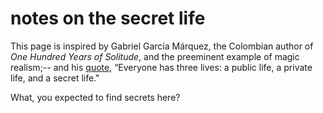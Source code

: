 # notes on the secret life

This page is inspired by Gabriel García Márquez, the Colombian author of *One Hundred Years of Solitude*, and the preeminent example of magic realism;-- and his [quote](http://instagram.com/p/m54I22ED1Y/), “Everyone has three lives: a public life, a private life, and a secret life."

What, you expected to find secrets here?

